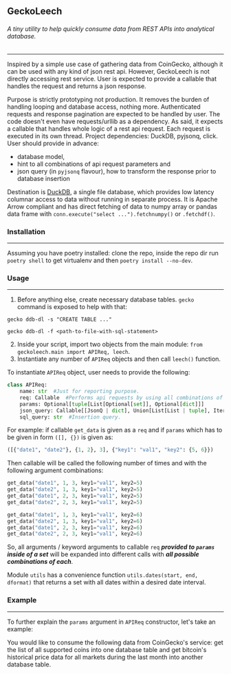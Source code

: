 
## GeckoLeech
###### A tiny utility to help quickly consume data from REST APIs into analytical database.

---

Inspired by a simple use case of gathering data from CoinGecko, although it can be used with any kind of json rest api. However, GeckoLeech is not directly accessing rest service. User is expected to provide a callable that handles the request and returns a json response. 

Purpose is strictly prototyping not production. It removes the burden of handling looping and database access, nothing more. Authenticated requests and response pagination are expected to be handled by user. The code doesn't even have requests/urllib as a dependency. As said, it expects a callable that handles whole logic of a rest api request. Each request is executed in its own thread. Project dependencies: DuckDB, pyjsonq, click. User should provide in advance: 

- database model, 
- hint to all combinations of api request parameters and 
- json query (in `pyjsonq` flavour), how to transform the response prior to database insertion

Destination is [DuckDB](https://duckdb.org/docs/api/python), a single file database, which provides low latency columnar access to data without running in separate process. It is Apache Arrow compliant and has direct fetching of data to numpy array or pandas data frame with `conn.execute("select ...").fetchnumpy()` or `.fetchdf()`.

### Installation

---

Assuming you have poetry installed: clone the repo, inside the repo dir run `poetry shell` to get virtualenv and then `poetry install --no-dev`.

### Usage

---

1. Before anything else, create necessary database tables. `gecko` command is exposed to help with that:
```commandline
gecko ddb-dl -s "CREATE TABLE ..."
```
```commandline
gecko ddb-dl -f <path-to-file-with-sql-statement>
```
2. Inside your script, import two objects from the main module: `from geckoleech.main import APIReq, leech`. 
3. Instantiate any number of `APIReq` objects and then call `leech()` function. 
 
To instantiate `APIReq` object, user needs to provide the following:

```python
class APIReq:
    name: str  #Just for reporting purpose.
    req: Callable  #Performs api requests by using all combinations of params as args/kwargs
    params: Optional[tuple[List[Optional[set]], Optional[dict]]]
    json_query: Callable[[JsonQ | dict], Union[List[List | tuple], Iterator[List]]]  #pyjsonq flavour.
    sql_query: str  #Insertion query.

```

For example: if callable `get_data` is given as a `req` and if `params` which has to be given in form `([], {})` is given as:

```python
([{"date1", "date2"}, {1, 2}, 3], {"key1": "val1", "key2": {5, 6}})
```

Then callable will be called the following number of times and with the following argument combinations:

```python
get_data("date1", 1, 3, key1="val1", key2=5)
get_data("date2", 1, 3, key1="val1", key2=5)
get_data("date1", 2, 3, key1="val1", key2=5)
get_data("date2", 2, 3, key1="val1", key2=5)

get_data("date1", 1, 3, key1="val1", key2=6)
get_data("date2", 1, 3, key1="val1", key2=6)
get_data("date1", 2, 3, key1="val1", key2=6)
get_data("date2", 2, 3, key1="val1", key2=6)
```
So, all arguments / keyword arguments to callable `req` _**provided to `params` inside of a set**_ will be expanded into different calls with **_all possible combinations of each_**. 

Module `utils` has a convenience function `utils.dates(start, end, dformat)` that returns a set with all dates within a desired date interval.

### Example

---

To further explain the `params` argument in `APIReq` constructor, let's take an example:

You would like to consume the following data from CoinGecko's service: get the list of all supported coins into one database table and get bitcoin's historical price data for all markets during the last month into another database table.

